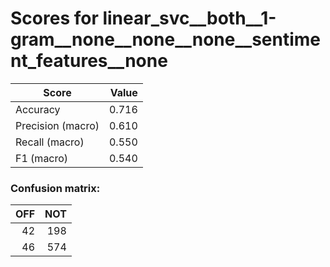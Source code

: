 # Scores for linear_svc__both__1-gram__none__none__none__sentiment_features__none
|      Score      |Value|
|-----------------|----:|
|Accuracy         |0.716|
|Precision (macro)|0.610|
|Recall (macro)   |0.550|
|F1 (macro)       |0.540|

### Confusion matrix:
|OFF|NOT|
|--:|--:|
| 42|198|
| 46|574|
